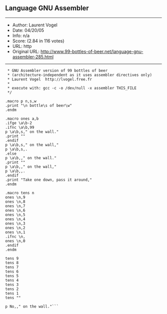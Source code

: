 
## Language GNU Assembler ##
---
- Author: Laurent Vogel
- Date: 04/20/05
- Info: n/a
- Score:  (2.84 in 116 votes)
- URL: http
- Original URL: http://www.99-bottles-of-beer.net/language-gnu-assembler-285.html
---

```/*
 * GNU Assembler version of 99 bottles of beer
 * (architecture-independent as it uses assembler directives only)
 * Laurent Vogel  http://lvogel.free.fr
 *
 * execute with: gcc -c -o /dev/null -x assembler THIS_FILE
 */

.macro p n,s,w
.print "\n bottle\s of beer\w"
.endm

.macro ones a,b
.ifge \a\b-2
.ifnc \a\b,99
p \a\b,s," on the wall."
.print ""
.endif
p \a\b,s," on the wall,"
p \a\b,s,.
.else
p \a\b,," on the wall."
.print ""
p \a\b,," on the wall,"
p \a\b,,.
.endif
.print "Take one down, pass it around,"
.endm

.macro tens n
ones \n,9
ones \n,8
ones \n,7
ones \n,6
ones \n,5
ones \n,4
ones \n,3
ones \n,2
ones \n,1
.ifnc \n,
ones \n,0
.endif
.endm

tens 9
tens 8
tens 7
tens 6
tens 5
tens 4
tens 3
tens 2
tens 1
tens ""

p No,," on the wall."```